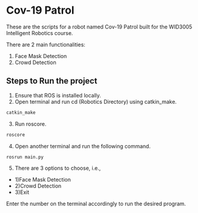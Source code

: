 # Cov-19 Patrol

These are the scripts for a robot named Cov-19 Patrol built for the WID3005 Intelligent Robotics course.

There are 2 main functionalities:

1) Face Mask Detection
2) Crowd Detection

## Steps to Run the project

1) Ensure that ROS is installed locally.
2) Open terminal and run cd (Robotics Directory) using catkin_make.
```sh
catkin_make
```
3) Run roscore.
```sh
roscore
```
4) Open another terminal and run the following command.
```sh
rosrun main.py
```
5) There are 3 options to choose, i.e.,
- 1)Face Mask Detection
- 2)Crowd Detection
- 3)Exit

Enter the number on the terminal accordingly to run the desired program.




